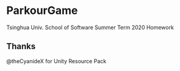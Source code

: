 # ParkourGame

Tsinghua Univ. School of Software Summer Term 2020 Homework

## Thanks

@theCyanideX for Unity Resource Pack
